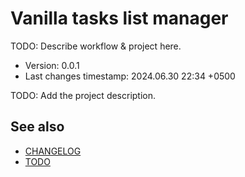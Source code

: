<!--
@since 2024.06.30, 17:13
@changed 2024.06.30, 17:13
-->

# Vanilla tasks list manager

TODO: Describe workflow & project here.

- Version: 0.0.1
- Last changes timestamp: 2024.06.30 22:34 +0500

TODO: Add the project description.

## See also

- [CHANGELOG](CHANGELOG.md)
- [TODO](TODO.md)
